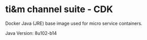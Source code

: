 # ti&m channel suite - CDK

Docker Java (JRE) base image used for micro service containers.

Java Version: 8u102-b14

